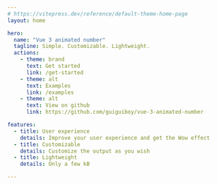 ```yaml
---
# https://vitepress.dev/reference/default-theme-home-page
layout: home

hero:
  name: "Vue 3 animated number"
  tagline: Simple. Customizable. Lightweight.
  actions:
    - theme: brand
      text: Get started
      link: /get-started
    - theme: alt
      text: Examples
      link: /examples
    - theme: alt
      text: View on github
      link: https://github.com/guiguiboy/vue-3-animated-number

features:
  - title: User experience
    details: Improve your user experience and get the Wow effect
  - title: Customizable
    details: Customize the output as you wish
  - title: Lightweight
    details: Only a few kB

---
```



